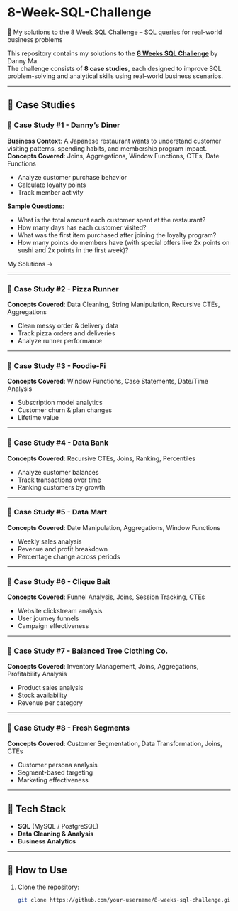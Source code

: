 # 8-Week-SQL-Challenge
🚀 My solutions to the 8 Week SQL Challenge – SQL queries for real-world business problems

This repository contains my solutions to the **[8 Weeks SQL Challenge](https://8weeksqlchallenge.com/)** by Danny Ma.  
The challenge consists of **8 case studies**, each designed to improve SQL problem-solving and analytical skills using real-world business scenarios.  

---

## 📂 Case Studies  

### 📌 Case Study #1 - Danny’s Diner  
**Business Context**: A Japanese restaurant wants to understand customer visiting patterns, spending habits, and membership program impact.
**Concepts Covered**: Joins, Aggregations, Window Functions, CTEs, Date Functions  
- Analyze customer purchase behavior  
- Calculate loyalty points  
- Track member activity

**Sample Questions**:

- What is the total amount each customer spent at the restaurant?
- How many days has each customer visited?
- What was the first item purchased after joining the loyalty program?
- How many points do members have (with special offers like 2x points on sushi and 2x points in the first week)?

My Solutions →

---

### 📌 Case Study #2 - Pizza Runner  
**Concepts Covered**: Data Cleaning, String Manipulation, Recursive CTEs, Aggregations  
- Clean messy order & delivery data  
- Track pizza orders and deliveries  
- Analyze runner performance  

---

### 📌 Case Study #3 - Foodie-Fi  
**Concepts Covered**: Window Functions, Case Statements, Date/Time Analysis  
- Subscription model analytics  
- Customer churn & plan changes  
- Lifetime value  

---

### 📌 Case Study #4 - Data Bank  
**Concepts Covered**: Recursive CTEs, Joins, Ranking, Percentiles  
- Analyze customer balances  
- Track transactions over time  
- Ranking customers by growth  

---

### 📌 Case Study #5 - Data Mart  
**Concepts Covered**: Date Manipulation, Aggregations, Window Functions  
- Weekly sales analysis  
- Revenue and profit breakdown  
- Percentage change across periods  

---

### 📌 Case Study #6 - Clique Bait  
**Concepts Covered**: Funnel Analysis, Joins, Session Tracking, CTEs  
- Website clickstream analysis  
- User journey funnels  
- Campaign effectiveness  

---

### 📌 Case Study #7 - Balanced Tree Clothing Co.  
**Concepts Covered**: Inventory Management, Joins, Aggregations, Profitability Analysis  
- Product sales analysis  
- Stock availability  
- Revenue per category  

---

### 📌 Case Study #8 - Fresh Segments  
**Concepts Covered**: Customer Segmentation, Data Transformation, Joins, CTEs  
- Customer persona analysis  
- Segment-based targeting  
- Marketing effectiveness  

---

## 🚀 Tech Stack  
- **SQL** (MySQL / PostgreSQL)  
- **Data Cleaning & Analysis**  
- **Business Analytics**  

---

## 📖 How to Use  
1. Clone the repository:  
   ```bash
   git clone https://github.com/your-username/8-weeks-sql-challenge.git

